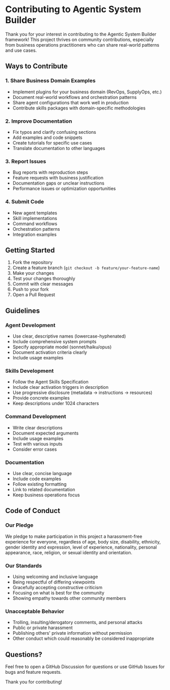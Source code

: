 # Contributing to Agentic System Builder

Thank you for your interest in contributing to the Agentic System Builder framework! This project thrives on community contributions, especially from business operations practitioners who can share real-world patterns and use cases.

## Ways to Contribute

### 1. Share Business Domain Examples
- Implement plugins for your business domain (RevOps, SupplyOps, etc.)
- Document real-world workflows and orchestration patterns
- Share agent configurations that work well in production
- Contribute skills packages with domain-specific methodologies

### 2. Improve Documentation
- Fix typos and clarify confusing sections
- Add examples and code snippets
- Create tutorials for specific use cases
- Translate documentation to other languages

### 3. Report Issues
- Bug reports with reproduction steps
- Feature requests with business justification
- Documentation gaps or unclear instructions
- Performance issues or optimization opportunities

### 4. Submit Code
- New agent templates
- Skill implementations
- Command workflows
- Orchestration patterns
- Integration examples

## Getting Started

1. Fork the repository
2. Create a feature branch (`git checkout -b feature/your-feature-name`)
3. Make your changes
4. Test your changes thoroughly
5. Commit with clear messages
6. Push to your fork
7. Open a Pull Request

## Guidelines

### Agent Development
- Use clear, descriptive names (lowercase-hyphenated)
- Include comprehensive system prompts
- Specify appropriate model (sonnet/haiku/opus)
- Document activation criteria clearly
- Include usage examples

### Skills Development
- Follow the Agent Skills Specification
- Include clear activation triggers in description
- Use progressive disclosure (metadata → instructions → resources)
- Provide concrete examples
- Keep descriptions under 1024 characters

### Command Development
- Write clear descriptions
- Document expected arguments
- Include usage examples
- Test with various inputs
- Consider error cases

### Documentation
- Use clear, concise language
- Include code examples
- Follow existing formatting
- Link to related documentation
- Keep business operations focus

## Code of Conduct

### Our Pledge
We pledge to make participation in this project a harassment-free experience for everyone, regardless of age, body size, disability, ethnicity, gender identity and expression, level of experience, nationality, personal appearance, race, religion, or sexual identity and orientation.

### Our Standards
- Using welcoming and inclusive language
- Being respectful of differing viewpoints
- Gracefully accepting constructive criticism
- Focusing on what is best for the community
- Showing empathy towards other community members

### Unacceptable Behavior
- Trolling, insulting/derogatory comments, and personal attacks
- Public or private harassment
- Publishing others' private information without permission
- Other conduct which could reasonably be considered inappropriate

## Questions?

Feel free to open a GitHub Discussion for questions or use GitHub Issues for bugs and feature requests.

Thank you for contributing!
